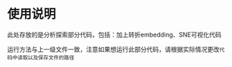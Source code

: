 # 使用说明
此处存放的是分析探索部分代码，包括：加上转折embedding、SNE可视化代码

运行方法与上一级文件一致，注意如果想运行此部分代码，请根据实际情况更改`代码中读取以及保存文件的路径`

